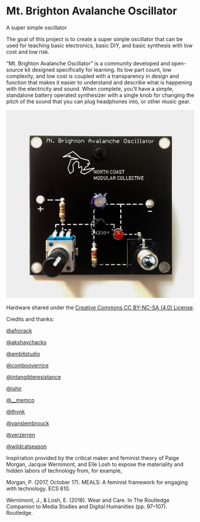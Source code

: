 # Mt. Brighton Avalanche Oscillator
A super simple oscillator


The goal of this project is to create a super simple oscillator that can be used for teaching basic electronics, basic DIY, and basic synthesis with low cost and low risk. 

“Mt. Brighton Avalanche Oscillator” is a community developed and open-source kit designed specifically for learning. Its low part count, low complexity, and low cost is coupled with a transparency in design and function that makes it easier to understand and describe what is happening with the electricity and sound. When complete, you’ll have a simple, standalone battery operated synthesizer with a single knob for changing the pitch of the sound that you can plug headphones into, or other music gear.

![Photo of a completed Mt. Brighton Avalanche Oscillator](https://github.com/NorthCoastModularCollective/Mt.-Brighton-Avalanche-Oscillator/blob/master/media/marketing/Mt-Brighton-Avalanche-Oscillator-Front.jpg)


Hardware shared under the [Creative Commons CC BY-NC-SA (4.0) License](https://creativecommons.org/licenses/by-nc-sa/4.0/). 

Credits and thanks:

[@afrorack](https://www.instagram.com/afrorack/)

[@akshaychacko](https://www.instagram.com/akshaychacko/)

[@ambitstudio](https://www.instagram.com/ambitstudio/)

[@combooverrice](https://www.instagram.com/combooverrice/)

[@intangibleresistance](https://www.instagram.com/intangibleresistance/)

[@ishjr](https://www.instagram.com/ishjr/)

[@__memco](https://www.instagram.com/__memco/)

[@thynk](https://www.instagram.com/thynk/)

[@vanslembrouck](https://www.instagram.com/vanslembrouck/)

[@verzerren](https://www.instagram.com/verzerren/)

[@wildcatseason](https://www.instagram.com/wildcatseason/)

Inspiriation provided by the critical maker and feminist theory of Paige Morgan, Jacque Wernimont, and Elle Losh to expose the materiality and hidden labors of technology from, for example, 

Morgan, P. (2017, October 17). MEALS: A feminist framework for engaging with technology. ECS 610.

Wernimont, J., & Losh, E. (2018). Wear and Care. In The Routledge Companion to Media Studies and Digital Humanities (pp. 97–107). Routledge.
